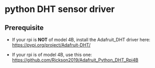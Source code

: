 #  python DHT sensor driver

## Prerequisite
 - If your rpi is **NOT** of model 4B, install the Adafruit_DHT driver here:
   https://pypi.org/project/Adafruit-DHT/
   
 - If your rpi is of model 4B, use this one:
   https://github.com/Rickson2019/Adafruit_Python_DHT_Rpi4B
